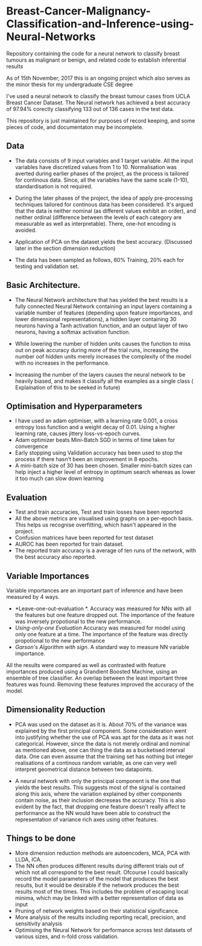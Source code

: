# Breast-Cancer-Malignancy-Classification-and-Inference-using-Neural-Networks
Repository containing the code for a neural network to classify breast tumours as malignant or benign, and related code to establish inferential results

As of 15th November, 2017 this is an ongoing project which also serves as the minor thesis for my undergraduate CSE degree

I've used a neural network to classify the breast tumour cases from UCLA Breast Cancer Dataset. The Neural network has achieved
a best accuracy of 97.94% corectly classifying 133 out of 136 cases in the test data. 

This repository is just maintained for purposes of record keeping, and some pieces of code, and documentaton may be incomplete.

## Data
* The data consists of 9 input variables and 1 target variable. All the input variables have discretized values from 1 to 10. 
Normalisation was averted during earlier phases of the project, as the process is tailored for continous data. Since, all the 
variables have the same scale (1-10), standardisation is not required. 

* During the later phases of the project, the idea of apply pre-processing techniques tailored for continous data has been 
considered. It's argued that the data is neither nominal (as different values exhibit an order), and neither ordinal (difference
between the levels of each category are measurable as well as interpretable). There, one-hot encoding is avoided. 

* Application of PCA on the dataset yields the best accuracy. (Discussed later in the section dimension reduction)

* The data has been sampled as follows, 60% Training, 20% each for testing and validation set. 

## Basic Architecture. 


* The Neural Network architecture that has yielded the best results is a fully connected Neural Network containing an input
layers containing a variable number of features (depending upon feature importances, and lower dimensional representations),
a hidden layer containing 30 neurons having a Tanh activation function, and an output layer of two neurons, having a softmax 
activation function. 

* While lowering the number of hidden units causes the function to miss out on peak accuracy during more of the trial runs, 
increasing the number oof hidden units merely increases the complexity of the model with no increases in the performance. 

* Increasing the number of the layers causes the neural network to be heavily biased, and makes it classify all the examples 
as a single class ( Explaination of this to be seeked in future)

## Optimisation and Hyperparameters

* I have used an adam optimiser, with a learning rate 0.001, a cross entropy loss function and a weight decay of 0.01. Using
a higher learning rate, causes jittery loss-vs-epoch curves. 
* Adam optimizer beats Mini-Batch SGD in terms of time taken for convergence
* Early stopping using Validation accuracy has been used to stop the process if there hasn't been an improvement in 8 epochs.
* A mini-batch size of 30 has been chosen. Smaller mini-batch sizes can help inject a higher level of entropy in optimum search
whereas as lower it too much can slow down learning

## Evaluation
* Test and train accuracies, Test and train losses have been reported
* All the above metrics are visualised using graphs on a per-epoch basis. This helps us recognise overfitting, which hasn't 
appeared in the project. 
* Confusion matrices have been reported for test dataset
* AUROC has been reported for train dataset. 
* The reported train accuracy is a average of ten runs of the network, with the best accuracy also reported. 

## Variable Importances
Variable importances are an important part of inference and have been measured by 4 ways. 

* *Leave-one-out-evaluation *. Accuracy was measured for NNs with all the features but one feature dropped out. The importance
of the feature was inversely propotional to the new performance. 
* *Using-only-one Evaluation* Accuracy was measured for model using only one feature at a time. The importance of the 
feature was directly propotional to the new performance
* *Garson's Algorithm with sign*. A standard way to measure NN variable importance. 

All the results were compared as well as contrasted with feature importances produced using a Grandient Boosted Machine, 
using an ensemble of tree classifier. An overlap between the least important three features was found. Removing these 
features improved the accuracy of the model. 

## Dimensionality Reduction 
* PCA was used on the dataset as it is. About 70% of the variance was explained by the first principal component. Some 
consideration went into justifying whether the use of PCA was apt for the data as it was not categorical. However, since 
the data is not merely ordinal and nominal as mentioned above, one can thing the data as a bucketised interval data. One 
can even assume that the training set has nothing but integer realisations of a continous random variable, as one can very 
well interpret geometrical distance between two datapoints. 

* A neural network with only the principal component is the one that yields the best results. This suggests most of the signal
is contained along this axis, where the variation explained by other components contain noise, as their inclusion decreseas
the accuracy. This is also evident by the fact, that dropping one feature doesn't really affect te performance as the NN
would have been able to construct the representation of variance rich axes using other features. 

## Things to be done
* More dimension reduction methods are autoencoders, MCA, PCA with LLDA, ICA. 
* The NN often produces different results during different trials out of which not all correspond to the best result. Ofcourse 
I could basically record the model parameters of the model that produces the best results, but it would be desirable if the 
network produces the best results most of the times. This includes the problem of escaping local minima, which may be 
linked with a better representation of data as input
* Pruning of network weights based on their statistical significance. 
* More analysis of the results including reporting recall, precision, and sensitivity analysis
* Optimising the Neural Network for performance across test datasets of various sizes, and n-fold cross validation. 


